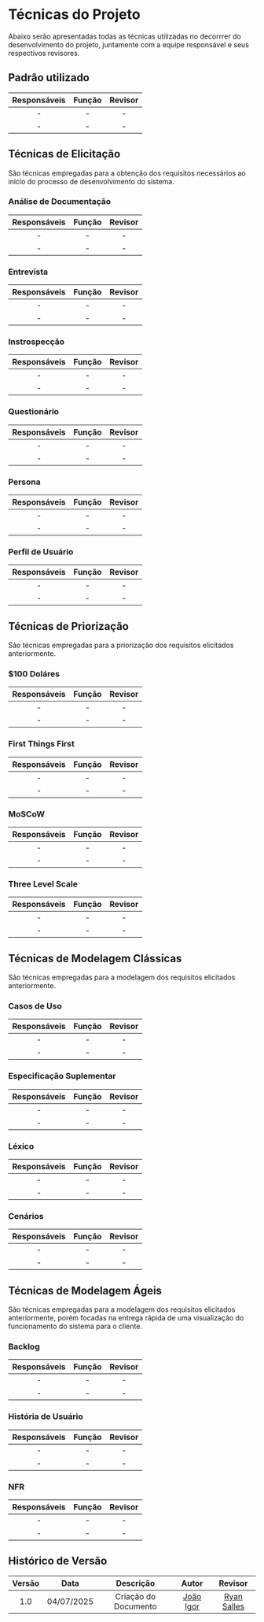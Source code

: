 # Técnicas do Projeto

Abaixo serão apresentadas todas as técnicas utilizadas no decorrrer do desenvolvimento do projeto, juntamente com a equipe responsável e seus respectivos revisores.

## Padrão utilizado

| Responsáveis                                 | Função                   |Revisor         |
| :------------------------------------------: | :----------------------: |:--------------:|
| -                                            | -                        |-               |
| -                                            | -                        |-               |
 
## Técnicas de Elicitação

São técnicas empregadas para a obtenção dos requisitos necessários ao início do processo de desenvolvimento do sistema.

### Análise de Documentação

| Responsáveis                                 | Função                   |Revisor         |
| :------------------------------------------: | :----------------------: |:--------------:|
| -                                            | -                        |-               |
| -                                            | -                        |-               |

### Entrevista

| Responsáveis                                 | Função                   |Revisor         |
| :------------------------------------------: | :----------------------: |:--------------:|
| -                                            | -                        |-               |
| -                                            | -                        |-               |

### Instrospecção

| Responsáveis                                 | Função                   |Revisor         |
| :------------------------------------------: | :----------------------: |:--------------:|
| -                                            | -                        |-               |
| -                                            | -                        |-               |

### Questionário

| Responsáveis                                 | Função                   |Revisor         |
| :------------------------------------------: | :----------------------: |:--------------:|
| -                                            | -                        |-               |
| -                                            | -                        |-               |

### Persona

| Responsáveis                                 | Função                   |Revisor         |
| :------------------------------------------: | :----------------------: |:--------------:|
| -                                            | -                        |-               |
| -                                            | -                        |-               |

### Perfil de  Usuário

| Responsáveis                                 | Função                   |Revisor         |
| :------------------------------------------: | :----------------------: |:--------------:|
| -                                            | -                        |-               |
| -                                            | -                        |-               |

## Técnicas de Priorização

São técnicas empregadas para a priorização dos requisitos elicitados anteriormente.

### $100 Doláres 

| Responsáveis                                 | Função                   |Revisor         |
| :------------------------------------------: | :----------------------: |:--------------:|
| -                                            | -                        |-               |
| -                                            | -                        |-               |

### First Things First

| Responsáveis                                 | Função                   |Revisor         |
| :------------------------------------------: | :----------------------: |:--------------:|
| -                                            | -                        |-               |
| -                                            | -                        |-               |

### MoSCoW

| Responsáveis                                 | Função                   |Revisor         |
| :------------------------------------------: | :----------------------: |:--------------:|
| -                                            | -                        |-               |
| -                                            | -                        |-               |

### Three Level Scale

| Responsáveis                                 | Função                   |Revisor         |
| :------------------------------------------: | :----------------------: |:--------------:|
| -                                            | -                        |-               |
| -                                            | -                        |-               |

## Técnicas de Modelagem Clássicas 

São técnicas empregadas para a modelagem dos requisitos elicitados anteriormente.

### Casos de Uso

| Responsáveis                                 | Função                   |Revisor         |
| :------------------------------------------: | :----------------------: |:--------------:|
| -                                            | -                        |-               |
| -                                            | -                        |-               |

### Especificação Suplementar

| Responsáveis                                 | Função                   |Revisor         |
| :------------------------------------------: | :----------------------: |:--------------:|
| -                                            | -                        |-               |
| -                                            | -                        |-               |

### Léxico

| Responsáveis                                 | Função                   |Revisor         |
| :------------------------------------------: | :----------------------: |:--------------:|
| -                                            | -                        |-               |
| -                                            | -                        |-               |

### Cenários

| Responsáveis                                 | Função                   |Revisor         |
| :------------------------------------------: | :----------------------: |:--------------:|
| -                                            | -                        |-               |
| -                                            | -                        |-               |


## Técnicas de Modelagem Ágeis

São técnicas empregadas para a modelagem dos requisitos elicitados anteriormente, porém focadas na entrega rápida de uma visualização do funcionamento do sistema para o cliente.

### Backlog

| Responsáveis                                 | Função                   |Revisor         |
| :------------------------------------------: | :----------------------: |:--------------:|
| -                                            | -                        |-               |
| -                                            | -                        |-               |

### História de Usuário

| Responsáveis                                 | Função                   |Revisor         |
| :------------------------------------------: | :----------------------: |:--------------:|
| -                                            | -                        |-               |
| -                                            | -                        |-               |

### NFR

| Responsáveis                                 | Função                   |Revisor         |
| :------------------------------------------: | :----------------------: |:--------------:|
| -                                            | -                        |-               |
| -                                            | -                        |-               |


## Histórico de Versão

| Versão |    Data    |      Descrição       |          Autor        |       Revisor       |
| :----: | :--------: | :------------------: | :-------------------: | :-----------------: |
|  1.0   | 04/07/2025 | Criação do Documento | [João Igor](https://github.com/JoaoPC10)    | [Ryan Salles](https://github.com/RA-Salles) |
